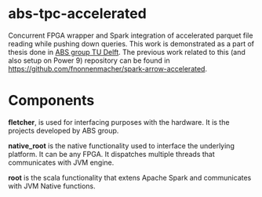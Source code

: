 # abs-tpc-accelerated

Concurrent FPGA wrapper and Spark integration of accelerated parquet file reading while pushing down queries. This work is demonstrated as a part of thesis done in [ABS group TU Delft](http://resolver.tudelft.nl/uuid:85d80b28-f1ed-4e52-b233-1c20a7ba376b). The previous work related to this (and also setup on Power 9) repository can be found in https://github.com/fnonnenmacher/spark-arrow-accelerated. 

# Components
**fletcher**, is used for interfacing purposes with the hardware. It is the projects developed by ABS group.

**native_root** is the native functionality used to interface the underlying platform. It can be any FPGA. It dispatches multiple threads that communicates with JVM engine. 

**root** is the scala functionality that extens Apache Spark and communicates with JVM Native functions. 
